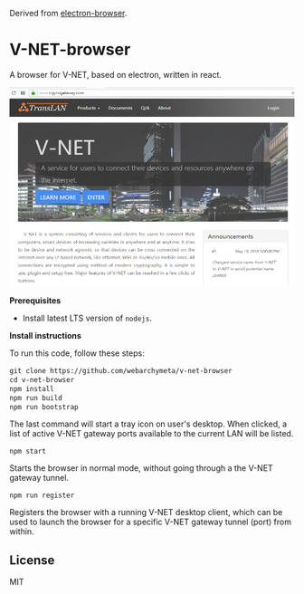 Derived from [electron-browser](https://github.com/pfrazee/electron-browser).

# V-NET-browser

A browser for V-NET, based on electron, written in react.

![./screenshot.png](./screenshot.png)

**Prerequisites**

* Install latest LTS version of `nodejs`.

**Install instructions**

To run this code, follow these steps:

```
git clone https://github.com/webarchymeta/v-net-browser
cd v-net-browser
npm install
npm run build
npm run bootstrap
```

The last command will start a tray icon on user's desktop. When clicked, a list of active V-NET gateway ports available to the current LAN will be listed.

```
npm start
```

Starts the browser in normal mode, without going through a the V-NET gateway tunnel.

```
npm run register
```

Registers the browser with a running V-NET desktop client, which can be used to launch the browser for a specific V-NET gateway tunnel (port) from within.

## License

MIT

